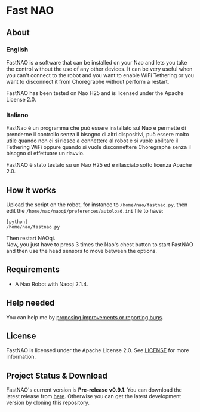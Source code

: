 # Fast NAO
## About
### English
FastNAO is a software that can be installed on your Nao and lets you take the control without the use of any other devices. It can be very useful when you can't connect to the robot and you want to enable WiFi Tethering or you want to disconnect it from Choregraphe without perform a restart.

FastNAO has been tested on Nao H25 and is licensed under the Apache License 2.0.

### Italiano
FastNao è un programma che può essere installato sul Nao e permette di prenderne il controllo senza il bisogno di altri dispositivi, può essere molto utile quando non ci si riesce a connettere al robot e si vuole abilitare il Tethering WiFi oppure quando si vuole disconnettere Choregraphe senza il bisogno di effettuare un riavvio.

FastNAO è stato testato su un Nao H25 ed è rilasciato sotto licenza Apache 2.0.

## How it works
Upload the script on the robot, for instance to `/home/nao/fastnao.py`, then edit the `/home/nao/naoqi/preferences/autoload.ini` file to have:

`[python]`<br/>
`/home/nao/fastnao.py`

Then restart NAOqi.  
Now, you just have to press 3 times the Nao's chest button to start FastNAO and then use the head sensors to move between the options.

## Requirements
* A Nao Robot with Naoqi 2.1.4.

## Help needed
You can help me by <a href="https://github.com/Fabrimat/FastNAO/issues">proposing improvements or reporting bugs</a>.

## License
FastNAO is licensed under the Apache License 2.0. See [LICENSE](LICENSE) for more information.

## Project Status & Download
FastNAO's current version is **Pre-release v0.9.1**. You can download the latest release from <a href="https://github.com/Fabrimat/FastNAO/releases/tag/v0.9.1">here</a>. Otherwise you can get the latest development version by cloning this repository.
